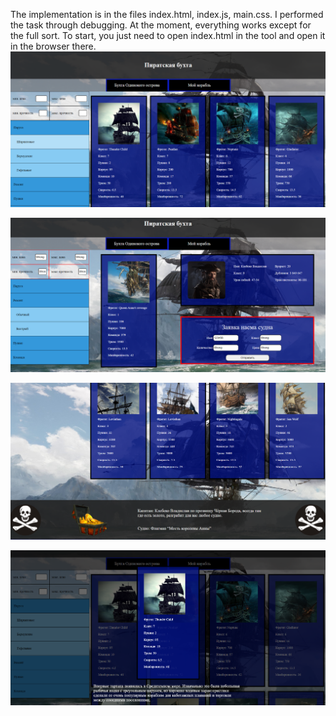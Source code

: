 The implementation is in the files index.html, index.js, main.css. I performed the task through debugging. At the moment, everything works except for the full sort.
To start, you just need to open index.html in the tool and open it in the browser there.
![alt text](first.png)

![alt text](Second.png)

![alt text](third.png)

![alt text](fourth.png)
